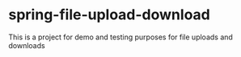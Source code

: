 # spring-file-upload-download
This is a project for demo and testing purposes for file uploads and downloads
